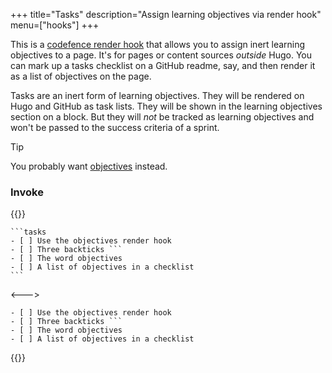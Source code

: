 +++
title="Tasks"
description="Assign learning objectives via render hook"
menu=["hooks"]
+++

This is a [codefence render hook](https://gohugo.io/render-hooks/code-blocks/) that allows you to assign inert learning objectives to a page. It's for pages or content sources _outside_ Hugo. You can mark up a tasks checklist on a GitHub readme, say, and then render it as a list of objectives on the page.

Tasks are an inert form of learning objectives. They will be rendered on Hugo and GitHub as task lists. They will be shown in the learning objectives section on a block. But they will _not_ be tracked as learning objectives and won't be passed to the success criteria of a sprint.

> [!TIP]
> You probably want [objectives](./objectives) instead.

### Invoke

{{<columns>}}

````
```tasks
- [ ] Use the objectives render hook
- [ ] Three backticks ```
- [ ] The word objectives
- [ ] A list of objectives in a checklist
```
````

<--->

````tasks
- [ ] Use the objectives render hook
- [ ] Three backticks ```
- [ ] The word objectives
- [ ] A list of objectives in a checklist
````

{{</columns>}}
